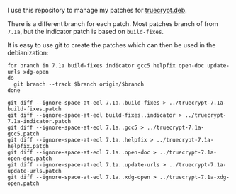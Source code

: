I use this repository to manage my patches for [truecrypt.deb](https://github.com/stefansundin/truecrypt.deb).

There is a different branch for each patch. Most patches branch of from `7.1a`, but the indicator patch is based on `build-fixes`.

It is easy to use git to create the patches which can then be used in the debianization:
```
for branch in 7.1a build-fixes indicator gcc5 helpfix open-doc update-urls xdg-open
do
  git branch --track $branch origin/$branch
done

git diff --ignore-space-at-eol 7.1a..build-fixes > ../truecrypt-7.1a-build-fixes.patch
git diff --ignore-space-at-eol build-fixes..indicator > ../truecrypt-7.1a-indicator.patch
git diff --ignore-space-at-eol 7.1a..gcc5 > ../truecrypt-7.1a-gcc5.patch
git diff --ignore-space-at-eol 7.1a..helpfix > ../truecrypt-7.1a-helpfix.patch
git diff --ignore-space-at-eol 7.1a..open-doc > ../truecrypt-7.1a-open-doc.patch
git diff --ignore-space-at-eol 7.1a..update-urls > ../truecrypt-7.1a-update-urls.patch
git diff --ignore-space-at-eol 7.1a..xdg-open > ../truecrypt-7.1a-xdg-open.patch
```

